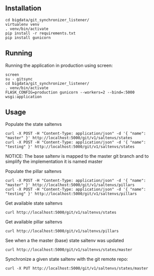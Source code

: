 
Installation
------------

```
cd bigdata/git_synchronizer_listener/
virtualenv venv
. venv/bin/activate
pip install -r requirements.txt
pip install gunicorn

```

Running
-------

Running the application in production using screen:
```
screen
su - gitsync
cd bigdata/git_synchronizer_listener/
. venv/bin/activate
FLASK_CONFIG=production gunicorn --workers=2 --bind=:5000 wsgi:application

```

Usage
-----

Populate the state saltenvs
```
curl -X POST -H "Content-Type: application/json" -d '{ "name": "master" }' http://localhost:5000/git/v1/saltenvs/states
curl -X POST -H "Content-Type: application/json" -d '{ "name": "testing" }' http://localhost:5000/git/v1/saltenvs/states
```

NOTICE: The base saltenv is mapped to the master git branch and to simplify the implementation it is named master

Populate the pillar saltenvs
```
curl -X POST -H "Content-Type: application/json" -d '{ "name": "master" }' http://localhost:5000/git/v1/saltenvs/pillars
curl -X POST -H "Content-Type: application/json" -d '{ "name": "testing" }' http://localhost:5000/git/v1/saltenvs/pillars
```

Get available state saltenvs
```
curl http://localhost:5000/git/v1/saltenvs/states
```

Get available pillar saltenvs
```
curl http://localhost:5000/git/v1/saltenvs/pillars
```

See when a the master (base) state saltenv was updated
```
curl http://localhost:5000/git/v1/saltenvs/states/master
```

Synchronize a given state saltenv with the git remote repo:
```
curl -X PUT http://localhost:5000/git/v1/saltenvs/states/master
```

